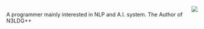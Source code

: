 <img align="right" src="https://github-readme-stats.vercel.app/api?username=chncwang&count_private=true&include_all_commits=true"/>

A programmer mainly interested in NLP and A.I. system.
The Author of N3LDG++

<!--
**chncwang/chncwang** is a ✨ _special_ ✨ repository because its `README.md` (this file) appears on your GitHub profile.

Here are some ideas to get you started:

- 🔭 I’m currently working on ...
- 🌱 I’m currently learning ...
- 👯 I’m looking to collaborate on ...
- 🤔 I’m looking for help with ...
- 💬 Ask me about ...
- 📫 How to reach me: ...
- 😄 Pronouns: ...
- ⚡ Fun fact: ...
-->
